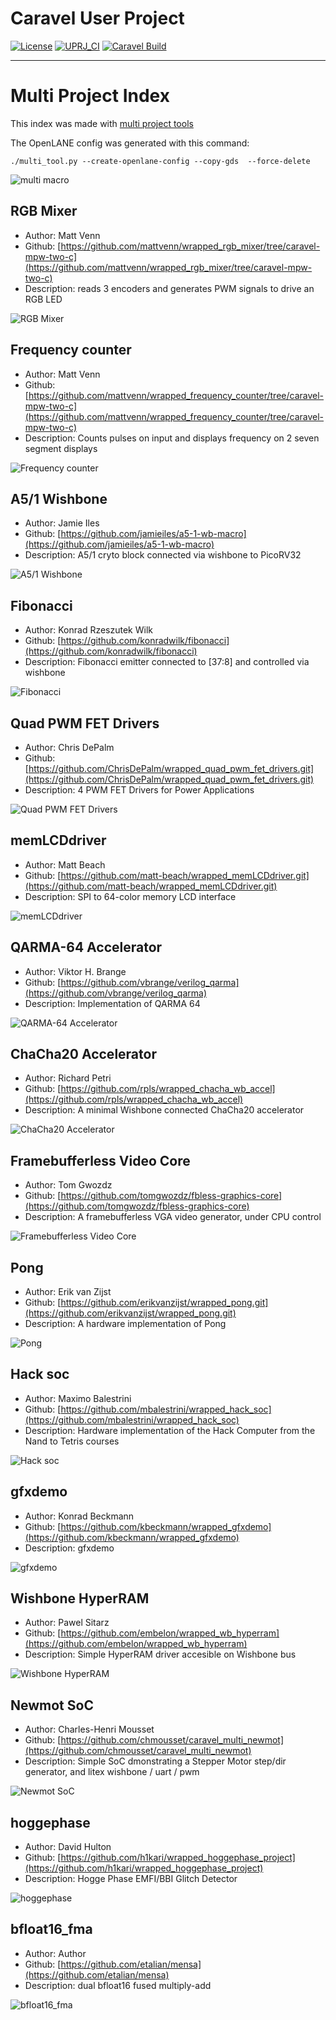 # Caravel User Project

[![License](https://img.shields.io/badge/License-Apache%202.0-blue.svg)](https://opensource.org/licenses/Apache-2.0) [![UPRJ_CI](https://github.com/efabless/caravel_project_example/actions/workflows/user_project_ci.yml/badge.svg)](https://github.com/efabless/caravel_project_example/actions/workflows/user_project_ci.yml) [![Caravel Build](https://github.com/efabless/caravel_project_example/actions/workflows/caravel_build.yml/badge.svg)](https://github.com/efabless/caravel_project_example/actions/workflows/caravel_build.yml)

---

# Multi Project Index

This index was made with [multi project tools](https://github.com/mattvenn/multi_project_tools)

The OpenLANE config was generated with this command:

    ./multi_tool.py --create-openlane-config --copy-gds  --force-delete

![multi macro](pics/multi_macro.png)

## RGB Mixer

* Author: Matt Venn
* Github: [https://github.com/mattvenn/wrapped_rgb_mixer/tree/caravel-mpw-two-c](https://github.com/mattvenn/wrapped_rgb_mixer/tree/caravel-mpw-two-c)
* Description: reads 3 encoders and generates PWM signals to drive an RGB LED

![RGB Mixer](pics/schematic.jpg)

## Frequency counter

* Author: Matt Venn
* Github: [https://github.com/mattvenn/wrapped_frequency_counter/tree/caravel-mpw-two-c](https://github.com/mattvenn/wrapped_frequency_counter/tree/caravel-mpw-two-c)
* Description: Counts pulses on input and displays frequency on 2  seven segment displays

![Frequency counter](pics/frequency_counter.png)

## A5/1 Wishbone

* Author: Jamie Iles
* Github: [https://github.com/jamieiles/a5-1-wb-macro](https://github.com/jamieiles/a5-1-wb-macro)
* Description: A5/1 cryto block connected via wishbone to PicoRV32

![A5/1 Wishbone](pics/a5macro.png)

## Fibonacci

* Author: Konrad Rzeszutek Wilk
* Github: [https://github.com/konradwilk/fibonacci](https://github.com/konradwilk/fibonacci)
* Description: Fibonacci emitter connected to [37:8] and controlled via wishbone

![Fibonacci](pics/fibonacci.png)

## Quad PWM FET Drivers

* Author: Chris DePalm
* Github: [https://github.com/ChrisDePalm/wrapped_quad_pwm_fet_drivers.git](https://github.com/ChrisDePalm/wrapped_quad_pwm_fet_drivers.git)
* Description: 4 PWM FET Drivers for Power Applications

![Quad PWM FET Drivers](pics/wrapped_quad_pwm_fet_drivers.gds.png)

## memLCDdriver

* Author: Matt Beach
* Github: [https://github.com/matt-beach/wrapped_memLCDdriver.git](https://github.com/matt-beach/wrapped_memLCDdriver.git)
* Description: SPI to 64-color memory LCD interface

![memLCDdriver](pics/wrapped_memLCDdriver.gds.png)

## QARMA-64 Accelerator

* Author: Viktor H. Brange
* Github: [https://github.com/vbrange/verilog_qarma](https://github.com/vbrange/verilog_qarma)
* Description: Implementation of QARMA 64

![QARMA-64 Accelerator](pics/qarma.png)

## ChaCha20 Accelerator

* Author: Richard Petri
* Github: [https://github.com/rpls/wrapped_chacha_wb_accel](https://github.com/rpls/wrapped_chacha_wb_accel)
* Description: A minimal Wishbone connected ChaCha20 accelerator

![ChaCha20 Accelerator](pics/core.png)

## Framebufferless Video Core

* Author: Tom Gwozdz
* Github: [https://github.com/tomgwozdz/fbless-graphics-core](https://github.com/tomgwozdz/fbless-graphics-core)
* Description: A framebufferless VGA video generator, under CPU control

![Framebufferless Video Core](pics/fbless_graphics_core.gds.png)

## Pong

* Author: Erik van Zijst
* Github: [https://github.com/erikvanzijst/wrapped_pong.git](https://github.com/erikvanzijst/wrapped_pong.git)
* Description: A hardware implementation of Pong

![Pong](pics/pong.jpg)

## Hack soc

* Author: Maximo Balestrini
* Github: [https://github.com/mbalestrini/wrapped_hack_soc](https://github.com/mbalestrini/wrapped_hack_soc)
* Description: Hardware implementation of the Hack Computer from the Nand to Tetris courses

![Hack soc](pics/project.jpg)

## gfxdemo

* Author: Konrad Beckmann
* Github: [https://github.com/kbeckmann/wrapped_gfxdemo](https://github.com/kbeckmann/wrapped_gfxdemo)
* Description: gfxdemo

![gfxdemo](pics/gfxdemo.png)

## Wishbone HyperRAM

* Author: Pawel Sitarz
* Github: [https://github.com/embelon/wrapped_wb_hyperram](https://github.com/embelon/wrapped_wb_hyperram)
* Description: Simple HyperRAM driver accesible on Wishbone bus

![Wishbone HyperRAM](pics/HyperRAM_WriteMemorySpace.png)

## Newmot SoC

* Author: Charles-Henri Mousset
* Github: [https://github.com/chmousset/caravel_multi_newmot](https://github.com/chmousset/caravel_multi_newmot)
* Description: Simple SoC dmonstrating a Stepper Motor step/dir generator, and litex wishbone / uart / pwm

![Newmot SoC](pics/newmot.png)

## hoggephase

* Author: David Hulton
* Github: [https://github.com/h1kari/wrapped_hoggephase_project](https://github.com/h1kari/wrapped_hoggephase_project)
* Description: Hogge Phase EMFI/BBI Glitch Detector

![hoggephase](pics/hpcore.png)

## bfloat16_fma

* Author: Author
* Github: [https://github.com/etalian/mensa](https://github.com/etalian/mensa)
* Description: dual bfloat16 fused multiply-add

![bfloat16_fma](pics/wrapped_bfloat16.gds.png)

